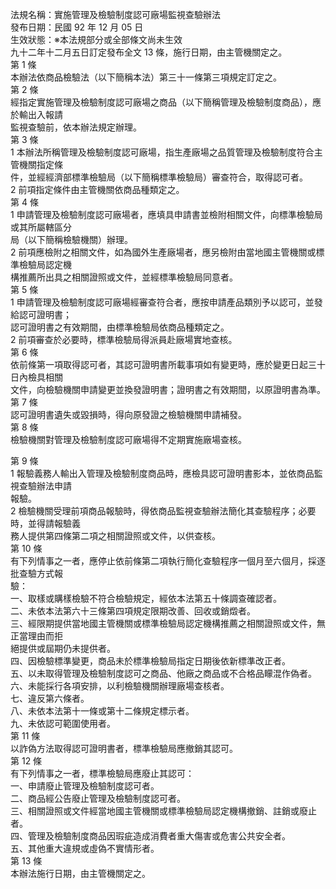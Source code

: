法規名稱：實施管理及檢驗制度認可廠場監視查驗辦法  
發布日期：民國 92 年 12 月 05 日  
生效狀態：※本法規部分或全部條文尚未生效  
九十二年十二月五日訂定發布全文 13 條，施行日期，由主管機關定之。  
第 1 條  
本辦法依商品檢驗法（以下簡稱本法）第三十一條第三項規定訂定之。  
第 2 條  
經指定實施管理及檢驗制度認可廠場之商品（以下簡稱管理及檢驗制度商品），應於輸出入報請  
監視查驗前，依本辦法規定辦理。  
第 3 條  
1 本辦法所稱管理及檢驗制度認可廠場，指生產廠場之品質管理及檢驗制度符合主管機關指定條  
件，並經經濟部標準檢驗局（以下簡稱標準檢驗局）審查符合，取得認可者。  
2 前項指定條件由主管機關依商品種類定之。  
第 4 條  
1 申請管理及檢驗制度認可廠場者，應填具申請書並檢附相關文件，向標準檢驗局或其所屬轄區分  
局（以下簡稱檢驗機關）辦理。  
2 前項應檢附之相關文件，如為國外生產廠場者，應另檢附由當地國主管機關或標準檢驗局認定機  
構推薦所出具之相關證照或文件，並經標準檢驗局同意者。  
第 5 條  
1 申請管理及檢驗制度認可廠場經審查符合者，應按申請產品類別予以認可，並發給認可證明書；  
認可證明書之有效期間，由標準檢驗局依商品種類定之。  
2 前項審查於必要時，標準檢驗局得派員赴廠場實地查核。  
第 6 條  
依前條第一項取得認可者，其認可證明書所載事項如有變更時，應於變更日起三十日內檢具相關  
文件，向檢驗機關申請變更並換發證明書；證明書之有效期間，以原證明書為準。  
第 7 條  
認可證明書遺失或毀損時，得向原發證之檢驗機關申請補發。  
第 8 條  
檢驗機關對管理及檢驗制度認可廠場得不定期實施廠場查核。  


第 9 條  
1 報驗義務人輸出入管理及檢驗制度商品時，應檢具認可證明書影本，並依商品監視查驗辦法申請  
報驗。  
2 檢驗機關受理前項商品報驗時，得依商品監視查驗辦法簡化其查驗程序；必要時，並得請報驗義  
務人提供第四條第二項之相關證照或文件，以供查核。  
第 10 條  
有下列情事之一者，應停止依前條第二項執行簡化查驗程序一個月至六個月，採逐批查驗方式報  
驗：  
一、取樣或購樣檢驗不符合檢驗規定，經依本法第五十條調查確認者。  
二、未依本法第六十三條第四項規定限期改善、回收或銷燬者。  
三、經限期提供當地國主管機關或標準檢驗局認定機構推薦之相關證照或文件，無正當理由而拒  
絕提供或屆期仍未提供者。  
四、因檢驗標準變更，商品未於標準檢驗局指定日期後依新標準改正者。  
五、以未取得管理及檢驗制度認可之商品、他廠之商品或不合格品矇混作偽者。  
六、未能採行各項安排，以利檢驗機關辦理廠場查核者。  
七、違反第六條者。  
八、未依本法第十一條或第十二條規定標示者。  
九、未依認可範圍使用者。  
第 11 條  
以詐偽方法取得認可證明書者，標準檢驗局應撤銷其認可。  
第 12 條  
有下列情事之一者，標準檢驗局應廢止其認可：  
一、申請廢止管理及檢驗制度認可者。  
二、商品經公告廢止管理及檢驗制度認可者。  
三、相關證照或文件經當地國主管機關或標準檢驗局認定機構撤銷、註銷或廢止者。  
四、管理及檢驗制度商品因瑕疵造成消費者重大傷害或危害公共安全者。  
五、其他重大違規或虛偽不實情形者。  
第 13 條  
本辦法施行日期，由主管機關定之。  


